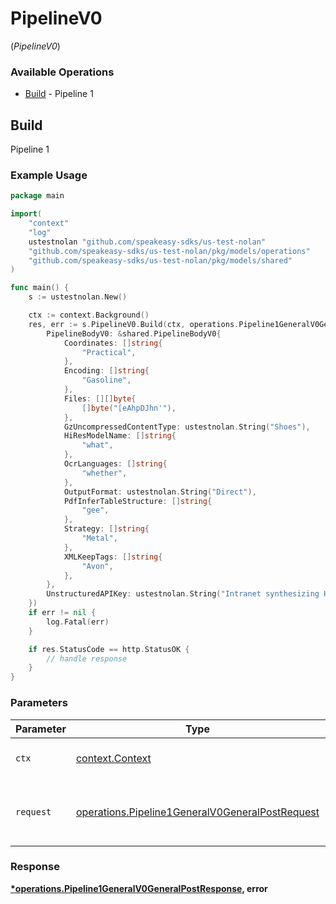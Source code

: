 # PipelineV0
(*PipelineV0*)

### Available Operations

* [Build](#build) - Pipeline 1

## Build

Pipeline 1

### Example Usage

```go
package main

import(
	"context"
	"log"
	ustestnolan "github.com/speakeasy-sdks/us-test-nolan"
	"github.com/speakeasy-sdks/us-test-nolan/pkg/models/operations"
	"github.com/speakeasy-sdks/us-test-nolan/pkg/models/shared"
)

func main() {
    s := ustestnolan.New()

    ctx := context.Background()
    res, err := s.PipelineV0.Build(ctx, operations.Pipeline1GeneralV0GeneralPostRequest{
        PipelineBodyV0: &shared.PipelineBodyV0{
            Coordinates: []string{
                "Practical",
            },
            Encoding: []string{
                "Gasoline",
            },
            Files: [][]byte{
                []byte("[eAhpDJhn'"),
            },
            GzUncompressedContentType: ustestnolan.String("Shoes"),
            HiResModelName: []string{
                "what",
            },
            OcrLanguages: []string{
                "whether",
            },
            OutputFormat: ustestnolan.String("Direct"),
            PdfInferTableStructure: []string{
                "gee",
            },
            Strategy: []string{
                "Metal",
            },
            XMLKeepTags: []string{
                "Avon",
            },
        },
        UnstructuredAPIKey: ustestnolan.String("Intranet synthesizing HTTP"),
    })
    if err != nil {
        log.Fatal(err)
    }

    if res.StatusCode == http.StatusOK {
        // handle response
    }
}
```

### Parameters

| Parameter                                                                                                          | Type                                                                                                               | Required                                                                                                           | Description                                                                                                        |
| ------------------------------------------------------------------------------------------------------------------ | ------------------------------------------------------------------------------------------------------------------ | ------------------------------------------------------------------------------------------------------------------ | ------------------------------------------------------------------------------------------------------------------ |
| `ctx`                                                                                                              | [context.Context](https://pkg.go.dev/context#Context)                                                              | :heavy_check_mark:                                                                                                 | The context to use for the request.                                                                                |
| `request`                                                                                                          | [operations.Pipeline1GeneralV0GeneralPostRequest](../../models/operations/pipeline1generalv0generalpostrequest.md) | :heavy_check_mark:                                                                                                 | The request object to use for the request.                                                                         |


### Response

**[*operations.Pipeline1GeneralV0GeneralPostResponse](../../models/operations/pipeline1generalv0generalpostresponse.md), error**

